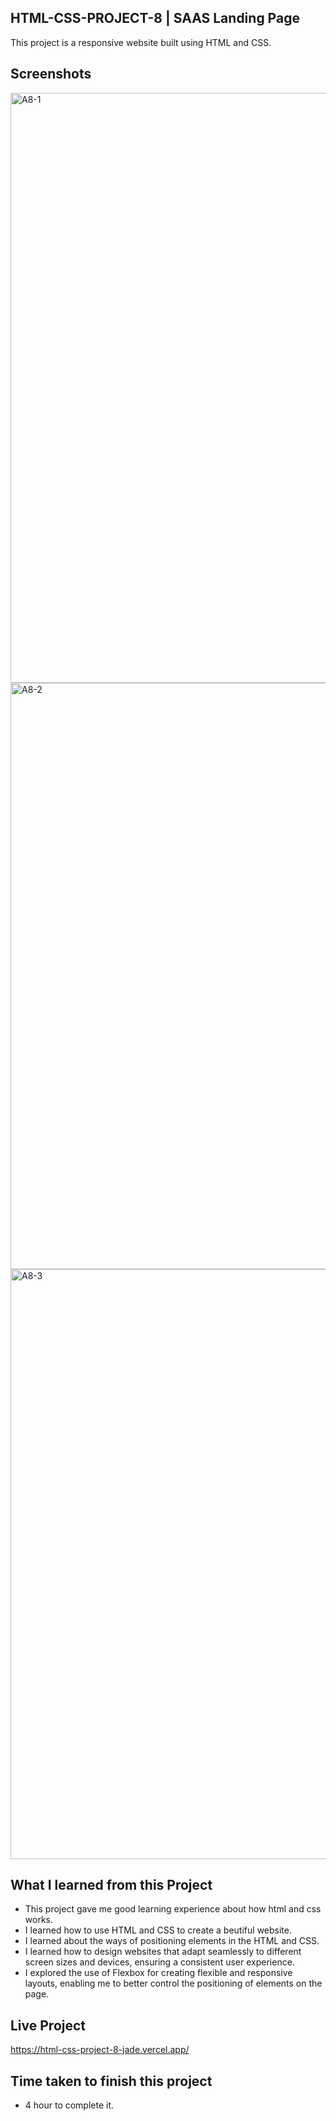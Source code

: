
## HTML-CSS-PROJECT-8 | SAAS Landing Page

This project is a responsive website built using HTML and CSS.



## Screenshots

<img width="944" alt="A8-1" src="https://github.com/sakshi936/HTML-CSS-PROJECT-8/assets/130241239/8392c6da-847e-4da4-b349-5f70cd48ed98">
<img width="938" alt="A8-2" src="https://github.com/sakshi936/HTML-CSS-PROJECT-8/assets/130241239/f930474b-bcd8-4d79-a390-45c6124708a0">
<img width="944" alt="A8-3" src="https://github.com/sakshi936/HTML-CSS-PROJECT-8/assets/130241239/bf88dd32-f3d1-4261-9e11-a7fd5d09d837">


## What I learned from this Project

-  This project gave me good learning experience about how html and css works. 
- I learned how to use HTML and CSS to create a beutiful website.
- I learned about the ways of positioning elements in the HTML and CSS.
- I learned how to design websites that adapt seamlessly to different screen sizes and devices, ensuring a consistent user experience.
- I explored the use of Flexbox for creating flexible and responsive layouts, enabling me to better control the positioning of elements on the page.

## Live Project 

https://html-css-project-8-jade.vercel.app/

## Time taken to finish this project
- 4 hour to complete it.

